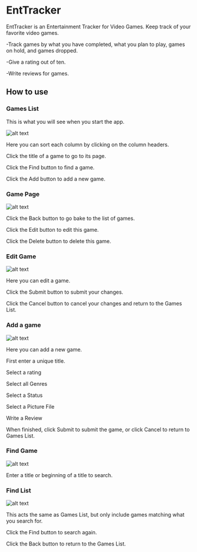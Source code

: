 # EntTracker

EntTracker is an Entertainment Tracker for Video Games. Keep track of your favorite video games.


-Track games by what you have completed, what you plan to play, games on hold, and games dropped.

-Give a rating out of ten.

-Write reviews for games.

## How to use
### Games List
This is what you will see when you start the app.

![alt text](docs/Screenshots/GamesList.PNG)

Here you can sort each column by clicking on the column headers. 

Click the title of a game to go to its page.

Click the Find button to find a game.

Click the Add button to add a new game.


### Game Page

![alt text](docs/Screenshots/Game.PNG)

Click the Back button to go bake to the list of games.

Click the Edit button to edit this game.

Click the Delete button to delete this game.

### Edit Game

![alt text](docs/Screenshots/EditGame.PNG)

Here you can edit a game.

Click the Submit button to submit your changes.

Click the Cancel button to cancel your changes and return to the Games List.

### Add a game

![alt text](docs/Screenshots/AddGame.PNG)

Here you can add a new game.

First enter a unique title.

Select a rating

Select all Genres

Select a Status

Select a Picture File

Write a Review

When finished, click Submit to submit the game, or click Cancel to return to Games List.

### Find Game

![alt text](docs/Screenshots/SearchForm.PNG)

Enter a title or beginning of a title to search.

### Find List

![alt text](docs/Screenshots/FindList.PNG)

This acts the same as Games List, but only include games matching what you search for.

Click the Find button to search again.

Click the Back button to return to the Games List.







